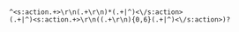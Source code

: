 

# 

```
^<s:action.+>\r\n(.+\r\n)*(.+|^)<\/s:action>
(.+|^)<s:action.+>\r\n((.+\r\n){0,6}(.+|^)<\/s:action>)?
```







